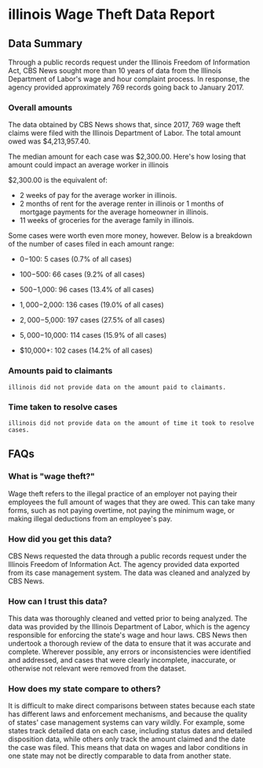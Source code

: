 # illinois Wage Theft Data Report

## Data Summary

Through a public records request under the Illinois Freedom of Information Act, CBS News sought more than 10 years of data from the Illinois Department of Labor's wage and hour complaint process. In response, the agency provided approximately 769 records going back to January 2017.



### Overall amounts

The data obtained by CBS News shows that, since 2017, 769 wage theft claims were filed with the Illinois Department of Labor. The total amount owed was $4,213,957.40.

The median amount for each case was $2,300.00. Here's how losing that amount could impact an average worker in illinois

$2,300.00 is the equivalent of: 
* 2 weeks of pay for the average worker in illinois.
* 2 months of rent for the average renter in illinois or 1 months of mortgage payments for the average homeowner in illinois.
* 11 weeks of groceries for the average family in illinois.

Some cases were worth even more money, however. Below is a breakdown of the number of cases filed in each amount range: 

* $0-$100: 5 cases (0.7% of all cases)

* $100-$500: 66 cases (9.2% of all cases)

* $500-$1,000: 96 cases (13.4% of all cases)

* $1,000-$2,000: 136 cases (19.0% of all cases)

* $2,000-$5,000: 197 cases (27.5% of all cases)

* $5,000-$10,000: 114 cases (15.9% of all cases)

* $10,000+: 102 cases (14.2% of all cases)



### Amounts paid to claimants

    illinois did not provide data on the amount paid to claimants.


### Time taken to resolve cases

    illinois did not provide data on the amount of time it took to resolve cases.


## FAQs

### What is "wage theft?"

Wage theft refers to the illegal practice of an employer not paying their employees the full amount of wages that they are owed. This can take many forms, such as not paying overtime, not paying the minimum wage, or making illegal deductions from an employee's pay.

###  How did you get this data?

CBS News requested the data through a public records request under the Illinois Freedom of Information Act. The agency provided data exported from its case management system. The data was cleaned and analyzed by CBS News.

### How can I trust this data? 

This data was thoroughly cleaned and vetted prior to being analyzed. The data was provided by the Illinois Department of Labor, which is the agency responsible for enforcing the state's wage and hour laws. CBS News then undertook a thorough review of the data to ensure that it was accurate and complete. Wherever possible, any errors or inconsistencies were identified and addressed, and cases that were clearly incomplete, inaccurate, or otherwise not relevant were removed from the dataset.

### How does my state compare to others? 

It is difficult to make direct comparisons between states because each state has different laws and enforcement mechanisms, and because the quality of states' case management systems can vary wildly. For example, some states track detailed data on each case, including status dates and detailed disposition data, while others only track the amount claimed and the date the case was filed. This means that data on wages and labor conditions in one state may not be directly comparable to data from another state.